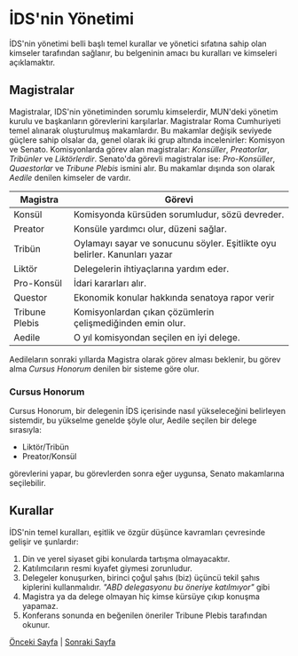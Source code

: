 # İDS'nin Yönetimi

İDS'nin yönetimi belli başlı temel kurallar ve yönetici sıfatına sahip olan kimseler tarafından sağlanır, bu belgeninin amacı bu kuralları
ve kimseleri açıklamaktır.

## Magistralar
Magistralar, IDS'nin yönetiminden sorumlu kimselerdir, MUN'deki yönetim kurulu ve başkanların görevlerini karşılarlar. Magistralar
Roma Cumhuriyeti temel alınarak oluşturulmuş makamlardır. Bu makamlar değişik seviyede güçlere sahip olsalar da, genel olarak iki grup
altında incelenirler: Komisyon ve Senato. Komisyonlarda görev alan magistralar: *Konsüller*, *Preatorlar*, *Tribünler* ve *Liktörlerdir*. Senato'da görevli
magistralar ise: *Pro-Konsüller*, *Quaestorlar* ve *Tribune Plebis* ismini alır. Bu makamlar dışında son olarak *Aedile* denilen kimseler de vardır.

Magistra | Görevi
---------|--------
Konsül| Komisyonda kürsüden sorumludur, sözü devreder.
Preator | Konsüle yardımcı olur, düzeni sağlar.
Tribün | Oylamayı sayar ve sonucunu söyler. Eşitlikte oyu belirler. Kanunları yazar
Liktör | Delegelerin ihtiyaçlarına yardım eder.
Pro-Konsül | İdari kararları alır.
Questor | Ekonomik konular hakkında senatoya rapor verir
Tribune Plebis | Komisyonlardan çıkan çözümlerin çelişmediğinden emin olur.
Aedile | O yıl komisyondan seçilen en iyi delege.

Aedileların sonraki yıllarda Magistra olarak görev alması beklenir, bu görev alma *Cursus Honorum* denilen bir sisteme göre olur.

### Cursus Honorum
Cursus Honorum, bir delegenin İDS içerisinde nasıl yükseleceğini belirleyen sistemdir, bu yükselme genelde şöyle olur, Aedile seçilen
bir delege sırasıyla:
* Liktör/Tribün
* Preator/Konsül

görevlerini yapar, bu görevlerden sonra eğer uygunsa, Senato makamlarına seçilebilir.

## Kurallar
İDS'nin temel kuralları, eşitlik ve özgür düşünce kavramları çevresinde gelişir ve şunlardır:

1. Din ve yerel siyaset gibi konularda tartışma olmayacaktır.
2. Katılımcıların resmi kıyafet giymesi zorunludur.
3. Delegeler konuşurken, birinci çoğul şahıs (biz) üçüncü tekil şahıs kiplerini kullanmalıdır. *"ABD delegasyonu bu öneriye katılmıyor"* gibi
4. Magistra ya da delege olmayan hiç kimse kürsüye çıkıp konuşma yapamaz.
5. Konferans sonunda en beğenilen öneriler Tribune Plebis tarafından okunur.

[Önceki Sayfa](index.md) |
[Sonraki Sayfa](ulke_yaratimi.md)
